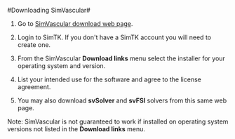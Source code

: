 #Downloading SimVascular#

1. Go to  <a href="https://simtk.org/project/xml/downloads.xml?group_id=188" target="_blank">SimVascular download web page</a>.

2. Login to SimTK. If you don't have a SimTK account you will need to create one.

3. From the SimVascular **Download links** menu select the installer for your operating system and version.

4. List your intended use for the software and agree to the license agreement.

5. You may also download **svSolver** and **svFSI** solvers from this same web page.

Note: SimVascular is not guaranteed to work if installed on operating system versions not listed in the **Download links** menu.

